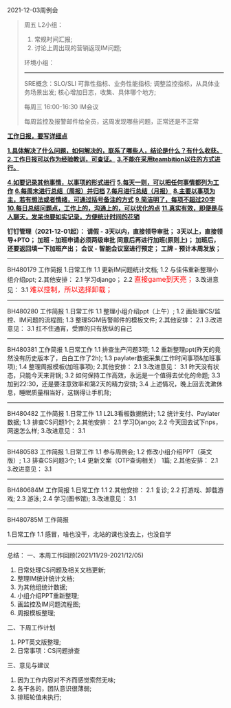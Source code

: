 2021-12-03周例会

>周五
>L2小组：
>	1.	常规时间汇报;
>	2.	讨论上周出现的营销返现IM问题;
>
>环境小组：
>
>-------
>
>SRE概念：SLO/SLI
>可靠性指标、业务性能指标;
>调整监控指标，从具体业务场景出发;
>核心增加日志，收集、具体哪个地方;
>
>每周三 16:00-16:30 IM会议
>
>每周监控及报警邮件给全员，这周发现哪些问题，正常还是不正常



<u>**工作日报，要写详细点</u>**

**<u>1.具体解决了什么问题，如何解决的，联系了哪些人，结论是什么？有什么收获。</u>**
**<u>2.工作日报可以作为经验教训，可查证。</u>**
**<u>3.不能在采用teambition以往的方式进行。</u>**

**<u>4.如要记录其他事情，以事项的形式进行</u>**
**<u>5.每天一则，可以把任何事情都列为工作</u>**
**<u>6.每周末进行总结（周报）并归档</u>**
**<u>7.每月进行总结（月报）</u>**
**<u>8.主要以事项为主，若有想法或者情绪，可通过括号备注的方式</u>**
**<u>9.简洁明了，每项不超过20字</u>**
**<u>10.每日总结问题点，工作上的，沟通上的，可以优化的点</u>**
**<u>11.真实有效，即便是与人聊天，发呆也要如实记录，方便统计时间的花销</u>**



**钉钉管理（2021-12-01起）：**
**请假 -**
	**3天以内，直接领导审批；**
	**3天以上，直接领导+PTO；**
**加班 - 加班申请必须两级审批**
	**同意后再进行加班(原则上)；**
	**加班后，还要返回填一下加班产出；**
**会议 -** 
	**智能会议室进行预定；**
**工牌 -** 
	**预计本周发放；**

---

BH480179 工作简报
1.日常工作
	1.1	更新IM问题统计文档;
	1.2	与佳伟重新整理小组介绍ppt;
2.其他安排：	
	2.1	学习django；
	2.2	<font size=3 color=red>直接game到天亮；</font>
3.改进意见：
	3.1	<font size=3 color=red>难以控制，所以选择卸载；</font>

---

BH480280 工作简报
1.日常工作
	1.1	整理小组介绍ppt（上午）;
	1.2	画处理CS/监控、IM问题的流程图;
	1.3	整理SGM告警邮件的模板文件;
2.其他安排：	
	2.1	
3.改进意见：
	3.1	扛不住通宵，受罪的只有放纵的自己


---

BH480381 工作简报
1.日常工作
	1.1	排查生产问题3项;
	1.2	重新整理ppt(昨天的竟然没有历史版本了，白白工作了2h);
	1.3	paylater数据采集(工作时间事项&加班事项);
	1.4	整理周报模板(加班事项);
2.其他安排：	
	2.1	
3.改进意见：
	3.1	昨天没有状态，只能今天来背锅;
	3.2	如何保持工作高效，永远是一个值得去优化的命题;
	3.3	加到22:30，还是要注意效率和第2天的精力安排;
	3.4	上述情况，晚上回去洗漱休息，睡眠质量相当好，这锅得让手机背;


---

BH480482 工作简报
1.日常工作
	1.1	L2L3看板数据统计;
	1.2	统计支付、Paylater数据;
	1.3	排查CS问题1个;
2.其他安排：	
	2.1	学习Django;
	2.2	今天回去试下nps，网速怎么样;
3.改进意见：
	3.1	


---

BH480583 工作简报
1.日常工作
	1.1	参与周例会;
	1.2	修改小组介绍PPT（英文版）;
	1.3	排查CS问题3个;
	1.4	更新文案（OTP查询相关） 1篇;
2.其他安排：	
	2.1	
3.改进意见：
	3.1	


---

BH480684M 工作简报
1.日常工作
	1.1	
2.其他安排：	
	2.1	复诊;
	2.2	打游戏、卸载游戏;
	2.3	游泳;
	2.4	学习(图书馆);
3.改进意见：
	3.1	


---

BH480785M 工作简报

1.日常工作
	1.1	感冒，啥也没干，北站的课也没去上，也没自学


---

总结：
一、本周工作回顾(2021/11/29-2021/12/05)
1)	日常处理CS问题及相关文档更新;
2)	整理IM统计统计文档;
3)	为其他组统计数据;
4)	小组介绍PPT重新整理;
5)	画监控及IM问题流程图;
6)	周报模板整理;

二、下周工作计划
1)	PPT英文版整理;
2)	日常事项：CS问题排查

三、意见与建议
1)	因为工作内容对不齐而感觉索然无味;
2)	各干各的，团队意识很薄弱;
3)	排班轮值未执行;